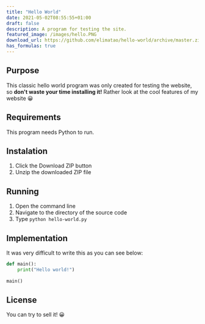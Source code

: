 ```yaml
---
title: "Hello World"
date: 2021-05-02T08:55:55+01:00
draft: false
description: A program for testing the site.
featured_image: /images/hello.PNG
download_url: https://github.com/elimatao/hello-world/archive/master.zip
has_formulas: true
---
```

## Purpose
This classic hello world program was only created for testing the website, so **don't waste your time installing it!** Rather look at the cool features of my website 😀

## Requirements
This program needs Python to run.

## Instalation
1. Click the Download ZIP button
2. Unzip the downloaded ZIP file

## Running
1. Open the command line
2. Navigate to the directory of the source code
3. Type `python hello-world.py`

## Implementation
It was very difficult to write this as you can see below:

```python
def main():
	print("Hello world!")
	
main()
```

## License
You can try to sell it! 😀
